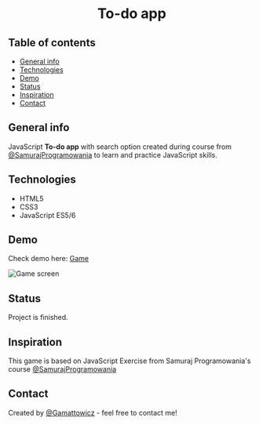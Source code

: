 <div align="center">
<h1 align="center">To-do app </h1></div>

## Table of contents
* [General info](#general-info)
* [Technologies](#technologies)
* [Demo](#demo)
* [Status](#status)
* [Inspiration](#inspiration)
* [Contact](#contact)

## General info
JavaScript **To-do app** with search option created during course from [@SamurajProgramowania](https://websamuraj.pl/) to learn and practice JavaScript skills.

## Technologies
* HTML5
* CSS3
* JavaScript ES5/6

## Demo
Check demo here: [Game](https://gamattowicz.github.io/To_do_app/)

<img alt="Game screen" src="https://github.com/Gamattowicz/Rock_Paper_Scissors/blob/main/Project_screen.jpg"/>

## Status 
Project is finished.

## Inspiration
This game is based on JavaScript Exercise from Samuraj Programowania's course [@SamurajProgramowania](https://www.udemy.com/course/kurs-programowanie-w-javascript/)

## Contact
Created by [@Gamattowicz](https://github.com/Gamattowicz) - feel free to contact me!